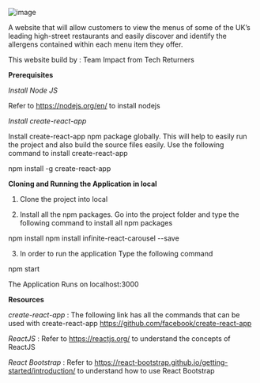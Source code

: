 ![image](https://user-images.githubusercontent.com/61360028/114284169-fe9c2900-9a45-11eb-9480-59c412f049cd.png)

A website that will allow customers to view the menus of some of the UK’s leading high-street restaurants and
easily discover and identify the allergens contained within each menu item they offer.

This website build by : Team Impact from Tech Returners



**Prerequisites**

*Install Node JS*

Refer to https://nodejs.org/en/ to install nodejs

*Install create-react-app*

Install create-react-app npm package globally. This will help to easily run the project and also build the source files easily. Use the following command to install create-react-app

npm install -g create-react-app

**Cloning and Running the Application in local**

1. Clone the project into local

2. Install all the npm packages. Go into the project folder and type the following command to install all npm packages

npm install
npm install infinite-react-carousel --save

3. In order to run the application Type the following command

npm start

The Application Runs on localhost:3000


**Resources**

*create-react-app* : The following link has all the commands that can be used with create-react-app https://github.com/facebook/create-react-app

*ReactJS* : Refer to https://reactjs.org/ to understand the concepts of ReactJS

*React Bootstrap* : Refer to https://react-bootstrap.github.io/getting-started/introduction/ to understand how to use React Bootstrap
